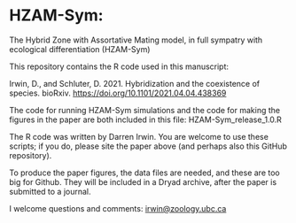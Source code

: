 # HZAM-Sym: 
The Hybrid Zone with Assortative Mating model, in full sympatry with ecological differentiation (HZAM-Sym)

This repository contains the R code used in this manuscript:

Irwin, D., and Schluter, D. 2021. Hybridization and the coexistence of species. bioRxiv. https://doi.org/10.1101/2021.04.04.438369

The code for running HZAM-Sym simulations and the code for making the figures in the paper are both included in this file: HZAM-Sym_release_1.0.R

The R code was written by Darren Irwin. You are welcome to use these scripts; if you do, please site the paper above (and perhaps also this GitHub repository).

To produce the paper figures, the data files are needed, and these are too big for Github. They will be included in a Dryad archive, after the paper is submitted to a journal.

I welcome questions and comments: irwin@zoology.ubc.ca